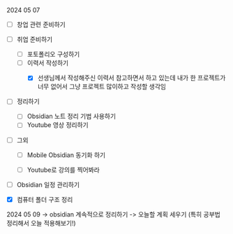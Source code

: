 2024 05 07 


- [ ] 창업 관련 준비하기

- [ ] 취업 준비하기 
	- [ ] 포토폴리오 구성하기 
	- [ ] 이력서 작성하기 
		- [x] 선생님께서 작성해주신 이력서 참고하면서 하고 있는데 내가 한 프로젝트가 너무 없어서 그냥 프로젝트 많이하고 작성할 생각임 


- [ ] 정리하기
	- [ ] Obsidian 노트 정리 기법 사용하기
	- [ ] Youtube 영상 정리하기 

- [ ] 그외
	- [ ] Mobile Obsidian 동기화 하기 
	- [ ] Youtube로 강의를 찍어봐라 




- [ ] Obsidian 일정 관리하기 
- [x] 컴퓨터 폴더 구조 정리  


2024 05 09 
-> obsidian 계속적으로 정리하기 
-> 오늘할 계획 세우기 (특히 공부법 정리해서 오늘 적용해보기!)